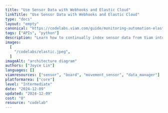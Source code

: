 ```yaml
---
title: "Use Sensor Data with Webhooks and Elastic Cloud"
linkTitle: "Use Sensor Data with Webhooks and Elastic Cloud"
type: "docs"
layout: "empty"
canonical: "https://codelabs.viam.com/guide/monitoring-automation-elastic/index.html"
tags: ["APIs", "python"]
description: "Learn how to continually index sensor data from Viam into Elasticsearch and display an alert in the real world."
images:
  [
    "/codelabs/elastic.jpeg",
  ]
imageAlt: "architecture diagram"
authors: ["Joyce Lin"]
languages: []
viamresources: ["sensor", "board", "movement_sensor", "data_manager"]
platformarea: ["core"]
level: "Intermediate"
date: "2024-12-09"
updated: "2024-12-09"
cost: "0"
resource: "codelab"
---
```

